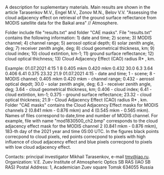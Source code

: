 A description for suplementary materials. 
Main results are shown in the article 
Tarasenkov M.V., Engel M.V., Zonov M.N., Belov V.V. "Assessing the cloud adjacency 
effect on retrieval of the ground surface reflectance from MODIS satellite data for 
the Baikal area" // Atmosphere.

Folder include file "results.txt" and folder "CAE masks". 
File "results.txt" contains the following information: 1) date and time; 2) scene; 3)  MODIS channel; 4) channel range; 5) aerosol optical 
depth; 6) solar zenith angle, deg; 7) receiver zenith angle, deg; 8) cloud geometrical 
thickness, km; 9) cloud index; 10) cloud extintion, km-1; 11) ground surface 
reflectance; 12) cloud optical thichness; 13) Cloud Adjacency Effect (CAO) radius R* , km.

Example:
01.07.2021 4:15	1	8	0.405 mkm 0.420 mkm	0.432	30.0	6.3	3.64	
0.406	6.41	0.375	23.32	21.9
01.07.2021 4:15 - date and time; 
1 - scene; 
8 -  MODIS channel; 
0.405 mkm 0.420 mkm - channel range;
0.432 - aerosol optical depdt; 
30.0 - solar zenith angle, deg; 
6.3 - receiver zenith angle, deg;
3.64 - cloud geometrical thickness, km;
0.406 - cloud index;
6.41 - cloud extintion, km-1;
0.375 - ground surface reflectance;
23.32 - cloud optical thickness;
21.9 - Cloud Adjacency Effect (CAO) radius R* , km.
Folder "CAE masks" contains the Cloud Adjacency Effect masks for MODIS channels 2 
(0.841 mkm - 0.876 mkm) and 4 (0.545 mkm - 0.565 mkm). Names of files correspond to 
date,time and number of MODIS channel. For example, file with name 
"mod1830500_ch2.bmp" corresponds to the cloud adjacency effect mask for the MODIS 
channel 2 (0.841 mkm - 0.876 mkm), 183-th day of the 2021 year and time 05:00 UTC.
In the figures black points correcpond to cloud pixels, red points correcpond to 
pixels with high influence of cloud adjacency effect and blue pixels correcpond to 
pixels with low cloud adjacency effect. 

Contacts: principal investigator Mikhail Tarasenkov, e-mail tmv@iao.ru. 
Organization: V.E. Zuev Institute of Atmospheric Optics SB RAS (IAO SB RAS) Postal Address: 1, Academician Zuev square Tomsk 634055 Russia
